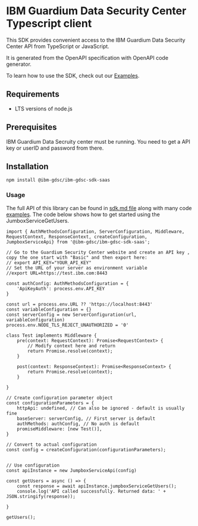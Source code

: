 # IBM Guardium Data Security Center Typescript client

This SDK provides convenient access to the IBM Guardium Data Security Center API from TypeScript or JavaScript.

It is generated from the OpenAPI specification with OpenAPI code generator.

To learn how to use the SDK, check out our [Examples](https://github.com/IBM/gdsc-sdk/tree/main/sdk-example/typescript/src).

## Requirements

- LTS versions of node.js

## Prerequisites

IBM Guardium Data Secruity center must be running. You need to get a API key or userID and password from there.

## Installation

```shell
npm install @ibm-gdsc/ibm-gdsc-sdk-saas
```

### Usage

The full API of this library can be found in [sdk.md file](https://github.com/IBM/gdsc-sdk/blob/main/typescript/sdk.md) along with many code [examples](https://github.com/IBM/gdsc-sdk/tree/main/sdk-example/typescript/src). The code below shows how to get started using the JumboxServiceGetUsers.

```
import { AuthMethodsConfiguration, ServerConfiguration, Middleware, RequestContext, ResponseContext, createConfiguration, JumpboxServiceApi} from '@ibm-gdsc/ibm-gdsc-sdk-saas';

// Go to the Guardium Security Center website and create an API key , copy the one start with "Basic" and then export here:
// export API_KEY="YOUR_API_KEY"
// Set the URL of your server as environment variable
//export URL=https://test.ibm.com:8443

const authConfig: AuthMethodsConfiguration = {
    'ApiKeyAuth': process.env.API_KEY
}

const url = process.env.URL ?? 'https://localhost:8443'
const variableConfiguration = {}
const serverConfig = new ServerConfiguration(url, variableConfiguration)
process.env.NODE_TLS_REJECT_UNAUTHORIZED = '0'

class Test implements Middleware {
    pre(context: RequestContext): Promise<RequestContext> {
        // Modify context here and return
        return Promise.resolve(context);
    }

    post(context: ResponseContext): Promise<ResponseContext> {
        return Promise.resolve(context);
    }

}

// Create configuration parameter object
const configurationParameters = {
    httpApi: undefined, // Can also be ignored - default is usually fine
    baseServer: serverConfig, // First server is default
    authMethods: authConfig, // No auth is default
    promiseMiddleware: [new Test()],
}

// Convert to actual configuration
const config = createConfiguration(configurationParameters);


// Use configuration 
const apiInstance = new JumpboxServiceApi(config)

const getUsers = async () => {
    const response = await apiInstance.jumpboxServiceGetUsers();
    console.log('API called successfully. Returned data: ' + JSON.stringify(response));
  
}

getUsers();
```